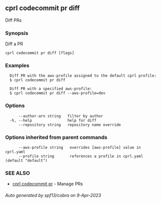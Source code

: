 ## cprl codecommit pr diff

Diff PRs

### Synopsis

Diff a PR

```
cprl codecommit pr diff [flags]
```

### Examples

```
  Diff PR with the aws-profile assigned to the default cprl profile:
  $ cprl codecommit pr diff
  
  Diff PR with a specified aws-profile:
  $ cprl codecommit pr diff --aws-profile=dev
```

### Options

```
      --author-arn string   filter by author
  -h, --help                help for diff
      --repository string   repository name override
```

### Options inherited from parent commands

```
      --aws-profile string   overrides [aws-profile] value in cprl.yaml
      --profile string       references a profile in cprl.yaml (default "default")
```

### SEE ALSO

* [cprl codecommit pr](cprl_codecommit_pr.md)	 - Manage PRs

###### Auto generated by spf13/cobra on 9-Apr-2023
